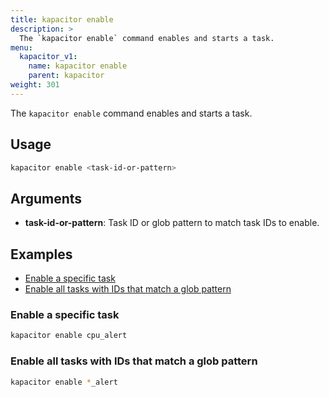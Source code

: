 ```yaml
---
title: kapacitor enable
description: >
  The `kapacitor enable` command enables and starts a task.
menu:
  kapacitor_v1:
    name: kapacitor enable
    parent: kapacitor
weight: 301
---
```


The `kapacitor enable` command enables and starts a task.

## Usage

```sh
kapacitor enable <task-id-or-pattern>
```

## Arguments

- **task-id-or-pattern**: Task ID or glob pattern to match task IDs to enable.

## Examples

- [Enable a specific task](#enable-a-specific-task)
- [Enable all tasks with IDs that match a glob pattern](#enable-all-tasks-with-ids-that-match-a-glob-pattern)

### Enable a specific task

```sh
kapacitor enable cpu_alert
```

### Enable all tasks with IDs that match a glob pattern

```sh
kapacitor enable *_alert
```
